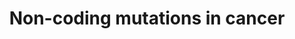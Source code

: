 ---
layout: default
modal-id: 2014_nat_gen
img: wgs.png
alt: image-alt
title: Non-coding mutations in cancer
category: Cancer genomics, Non-coding
description: Cancer primarily develops because of somatic alterations in the genome. However, the non-protein-coding genome, comprising more than 98% of the human genome, remains mostly uncharted in cancer genomics. We have previously analyzed complete genome sequences of 863 human tumors from The Cancer Genome Atlas and other sources to systematically identify noncoding regions that are frequently mutated in cancer (<a class="txt" href="http://www.ncbi.nlm.nih.gov/pubmed/25261935">Weinhold & Jacobsen, et al. (2014)</a>). We developed and applied new frequency- and sequence-based approaches to comprehensively scan the genome for noncoding mutations with potential regulatory impact. For example, these methods identified recurrent mutations in regulatory elements upstream of PLEKHS1, WDR74 and SDHD, as well as previously identified mutations in the TERT promoter. We are planning to refine and apply our methods to even larger patient cohorts to discover and characterize non-coding cancer driver mutations.
---